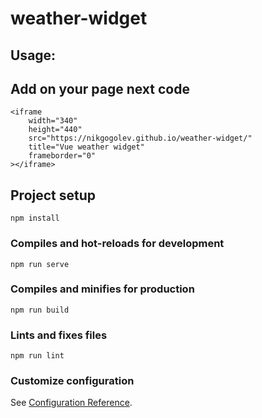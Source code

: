 # weather-widget

## Usage:

## Add on your page next code

```
<iframe
	width="340"
	height="440"
	src="https://nikgogolev.github.io/weather-widget/"
	title="Vue weather widget"
	frameborder="0"
></iframe>
```

## Project setup

```
npm install
```

### Compiles and hot-reloads for development

```
npm run serve
```

### Compiles and minifies for production

```
npm run build
```

### Lints and fixes files

```
npm run lint
```

### Customize configuration

See [Configuration Reference](https://cli.vuejs.org/config/).
